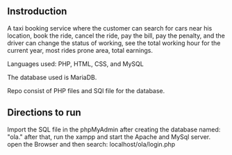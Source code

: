 ## Instroduction
A taxi booking service where the customer can search for cars near his location, book the ride, cancel the ride, pay the bill, pay the penalty, and the driver can change the status of working, see the total working hour for the current year, most rides prone area, total earnings.

Languages used: PHP, HTML, CSS, and MySQL

The database used is MariaDB.

Repo consist of PHP files and SQl file for the database.

## Directions to run
Import the SQL file in the phpMyAdmin after creating the database named: "ola." after that, run the xampp and start the Apache and MySql server. open the Browser and then search: localhost/ola/login.php
